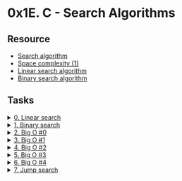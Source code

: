 # 0x1E. C - Search Algorithms 

## Resource

- [Search algorithm](https://en.wikipedia.org/wiki/Search_algorithm)
- [Space complexity (1)](https://www.geeksforgeeks.org/g-fact-86/)
- [Linear search algorithm](https://en.wikipedia.org/wiki/Linear_search)
- [Binary search algorithm](https://en.wikipedia.org/wiki/Binary_search_algorithm)

## Tasks

<details>
<summary><a href="./0-linear.c">0. Linear search</a></summary>
<a href='https://postimg.cc/30w90LLf' target='_blank'><img src='https://i.postimg.cc/D0rNDH1h/image.png' border='0' alt='image'/></a>

- Compile the code this way: `gcc -Wall -Wextra -Werror -pedantic -std=gnu89 0-main.c 0-linear.c -o 0-linear`

</details>

<details>
<summary><a href="./1-binary.c">1. Binary search</a></summary>

<a href='https://postimg.cc/VJL1LMP7' target='_blank'><img src='https://i.postimg.cc/pLKdCYGt/image.png' border='0' alt='image'/></a>

- Compile the code this way: `gcc -Wall -Wextra -Werror -pedantic -std=gnu89 1-main.c 1-binary.c -o 1-binary`

</details>

<details>
<summary><a href="./2-O">2. Big O #0</a></summary><br>

What is the `time complexity` (worst case) of a linear search in an array of size `n` ?

</details>

<details>
<summary><a href="./3-O">3. Big O #1</a></summary><br>

What is the `space complexity` (worst case) of an iterative linear search algorithm in an array of size `n` ?

</details>

<details>
<summary><a href="./4-O">4. Big O #2</a></summary><br>

What is the `time complexity` (worst case) of a binary search in an array of size `n` ?

</details>

<details>
<summary><a href="./5-O">5. Big O #3</a></summary><br>

What is the `space complexity` (worst case) of a binary search in an array of size `n` ?

</details>

<details>
<summary><a href="./6-O">6. Big O #4</a></summary><br>

- What is the space complexity of this function / algorithm?
```c
int **allocate_map(int n, int m)
{
     int **map;

     map = malloc(sizeof(int *) * n);
     for (size_t i = 0; i < n; i++)
     {
          map[i] = malloc(sizeof(int) * m);
     }
     return (map);
}
```

</details>

<details>
<summary><a href="./100-jump.c">7. Jump search</a></summary>
<a href='https://postimg.cc/3dnV9p97' target='_blank'><img src='https://i.postimg.cc/zGrNzFgL/image.png' border='0' alt='image'/></a>
- Compile the code this way: `gcc -Wall -Wextra -Werror -pedantic -std=gnu89 100-main.c 100-jump.c -lm -o 100-jump`

</details>
